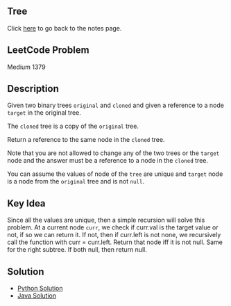 ## Tree
Click [here](../notes.md) to go back to the notes page.

## LeetCode Problem
Medium 1379

## Description
Given two binary trees ```original``` and ```cloned``` and given a reference to a node ```target``` in the original tree.

The ```cloned``` tree is a copy of the ```original``` tree. 

Return a reference to the same node in the ```cloned``` tree. 

Note that you are not allowed to change any of the two trees or the ```target``` node and the answer must be a reference to a node in the ```cloned``` tree.

You can assume the values of node of the ```tree``` are unique and ```target``` node is a node from the ```original``` tree and is not ```null```.

## Key Idea
Since all the values are unique, then a simple recursion will solve this problem. At a current node ```curr```, we check if curr.val is the target value or not, if so we can return it. If not, then if curr.left is not none, we recursively call the function with curr = curr.left. Return that node iff it is not null. Same for the right subtree. If both null, then return null.

## Solution
- [Python Solution](find_a_corresponding_node_of_a_binary_tree_in_a_clone_of_that_tree.py)
- [Java Solution](find_a_corresponding_node_of_a_binary_tree_in_a_clone_that_tree.java)

